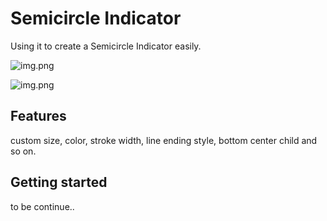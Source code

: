 # Semicircle Indicator

Using it to create a Semicircle Indicator easily.

![img.png](https://i.ibb.co/CHg53h3/semicircle-indicators.png)

![img.png](https://i.ibb.co/2ZkQgLq/semicircle-indicator-inspect.png)

## Features

custom size, color, stroke width, line ending style, bottom center child and so on.

## Getting started


to be continue..

